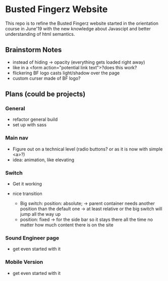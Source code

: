 # Busted Fingerz Website

This repo is to refine the Busted Fingerz website started in the orientation course in June'19 with the new knowledge about Javascipt and better understanding of html semantics.

## Brainstorm Notes

- instead of hiding -> opacity (everything gets loaded right away)
- like in a  \<form action="potential link text">?does this work?
- flickering BF logo casts light/shadow over the page
- custom curser made of BF logo?


## Plans (could be projects)

### General
- refactor general build 
- set up with sass

### Main nav
- Figure out on a technical level (radio buttons? or as it is now with simple \<a>?)
- idea: animation, like elevating  

### Switch

- Get it working
- nice transition

    - Big switch: position: absolute;
    -> parent container needs another position than the default one
    -> at least relative or the big switch will jump all the way up
    - position: fixed -> for the side bar so it stays there all the time no matter how much content there is on the site

### Sound Engineer page

- get even started with it

### Mobile Version

- get even started with it